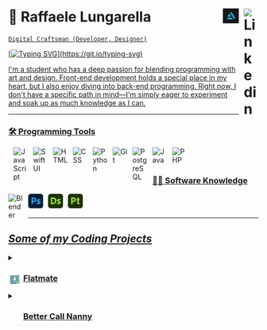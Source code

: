 # 🤌 Raffaele Lungarella<a href='https://www.linkedin.com/public-profile/settings?trk=d_flagship3_profile_self_view_public_profile'><img align='right' alt="Linkedin" width="30px" style="padding-left:10px" src="https://cdn.jsdelivr.net/gh/devicons/devicon/icons/linkedin/linkedin-original.svg" /><a href='https://lungarella.artstation.com'><img alt="Linkedin" align='right' style="padding-left:10px"  width="32px" src="artstation.svg" />
          

~~~
Digital Craftsman (Developer, Designer)
~~~

[![Typing SVG](https://readme-typing-svg.herokuapp.com?color=8957E5FF&center=true&vCenter=false&width=1000&lines=Ciao++👋,+I+am+Raffaele+Lungarella;+Check+out+my+Profile!;)](https://git.io/typing-svg)

I'm a student who has a deep passion for blending programming with art and design. Front-end development holds a special place in my heart, but I also enjoy diving into back-end programming. Right now, I don't have a specific path in mind—I'm simply eager to experiment and soak up as much knowledge as I can.

---

### 🛠️ Programming Tools
<img align="left" alt="JavaScript" width="30px" style="padding-left:10px;padding-right:10px;" src="https://cdn.jsdelivr.net/gh/devicons/devicon/icons/javascript/javascript-plain.svg" />
<img align="left" alt="SwiftUI" width="30px" style="padding-right:10px;" src="https://cdn.jsdelivr.net/gh/devicons/devicon/icons/swift/swift-original.svg" />
<img align="left" alt="HTML" width="30px" style="padding-right:10px;" src="https://cdn.jsdelivr.net/gh/devicons/devicon/icons/html5/html5-plain.svg" />
<img align="left" alt="CSS" width="30px" style="padding-right:10px;" src="https://cdn.jsdelivr.net/gh/devicons/devicon/icons/css3/css3-plain.svg" />
<img align="left" alt="Python" width="30px" style="padding-right:10px;" src="https://cdn.jsdelivr.net/gh/devicons/devicon/icons/python/python-plain.svg" />
<img align="left" alt="Git" width="30px" style="padding-right:10px;" src="https://cdn.jsdelivr.net/gh/devicons/devicon/icons/git/git-original.svg" />
<img align="left" alt="PostgreSQL" width="30px" style="padding-right:10px;" src="https://cdn.jsdelivr.net/gh/devicons/devicon/icons/postgresql/postgresql-original.svg"  /> 
<img align="left" alt="Java" width="30px" style="padding-right:10px;" src="https://cdn.jsdelivr.net/gh/devicons/devicon/icons/java/java-original.svg"/>
<img align="left" alt="PHP" width="30px" style="padding-right:10px;" src="https://cdn.jsdelivr.net/gh/devicons/devicon/icons/php/php-plain.svg" />  
<br />

<br>

### 🧑‍💻 Software Knowledge

<img align="left" alt="Blender" width="30px" style="padding-right:10px;" src="https://cdn.jsdelivr.net/gh/devicons/devicon/icons/blender/blender-original.svg" />   
<img align="left" alt="Photoshop" width="30px" style="padding-right:10px;" src="photoshop.svg" />
<img align="left" alt="Designer" width="30px" style="padding-right:10px;" src="substance-designer.svg" />
<img align="left" alt="Painter" width="30px" style="padding-right:10px;" src="substance-painter.svg" />  
<br />


<br>

---

## ***Some of my Coding Projects***
<details>
<summary><h3><img align="left" alt="Flatmate" width='25px' style="padding-right:5px;" src="Flatmate/flatmateLogo.png" />  Flatmate</h3></summary>

>Flatmate is a mobile application that allows you to manage the expenses of a shared apartment. It is possible to create a group, add expenses and view statistics on the expenses of the group. The application is developed in SwiftUI and uses Firebase as a database. The application is developed only for iOS.

<img align="left" alt="Flatmate" width='130px' style="padding-right:10px;" src="Flatmate/ListExpenses.png" /> 

<img align="left" alt="Flatmate" width='130px' style="padding-right:10px;" src="Flatmate/Notes.png" /> 

<img align="left" alt="Flatmate" width='130px' style="padding-right:10px;" src="Flatmate/Tasks.png" /> 

<img align="left" alt="Flatmate" width='130px' style="padding-right:10px;" src="Flatmate/Expense.png" /> 
</details>

<details>
<summary><h3><img align="left" alt="Flatmate" width='25px' style="padding-right:5px;" src="Better-Call-Nanny/nanny_logo.svg" />  Better Call Nanny</h3></summary>

>Better Call Nanny was a website developed by a team of four university students, including myself. The objective of the project was to create a user-friendly platform for scheduling and booking babysitters. To build the site, we utilized HTML, CSS, and JavaScript, making sure to adhere to the project's limitations by not incorporating any external libraries or APIs. For the database, we implemented PostgreSQL.

</details>

